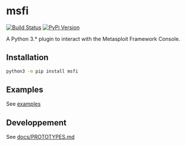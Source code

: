 # msfi

[![Build Status](https://travis-ci.com/RemiGascou/msfi.svg?token=cdEoqka7zMweQxUNgMTT&branch=master)](https://travis-ci.com/RemiGascou/msfi)
[![PyPi Version](https://badge.fury.io/py/msfi.svg)](https://badge.fury.io/py/msfi.svg)

A Python 3.* plugin to interact with the Metasploit Framework Console.

## Installation

```bash
python3 -m pip install msfi
```

## Examples

See [examples](./examples/)


## Developpement

See [docs/PROTOTYPES.md](./docs/PROTOTYPES.md)
